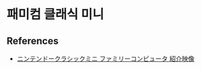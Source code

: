 # 패미컴 클래식 미니

## References
* [ニンテンドークラシックミニ ファミリーコンピュータ 紹介映像](https://www.youtube.com/watch?v=3GQ02nXQQiM)